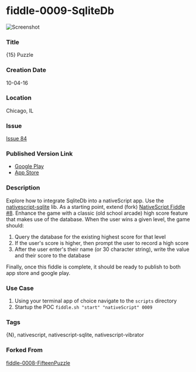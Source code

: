 fiddle-0009-SqliteDb
======

![Screenshot](http://i.imgur.com/JPlDpIh.gif)


### Title

{15} Puzzle


### Creation Date

10-04-16


### Location

Chicago, IL


### Issue

[Issue 84](https://github.com/bradyhouse/house/issues/84)


### Published Version Link

* [Google Play](https://play.google.com/store/apps/details?id=org.nativescript.puzzle)
* [App Store](https://itunes.apple.com/us/app/15-puzzle/id1180443503?mt=8)


### Description

Explore how to integrate SqliteDb into a nativeScript app.  Use the [nativescript-sqlite](https://www.npmjs.com/package/nativescript-sqlite) lib.  As a starting point, extend  (fork) [NativeScript Fiddle #8](https://github.com/bradyhouse/house/tree/master/fiddles/nativeScript/fiddle-0008-FifteenPuzzle).  Enhance the game with a classic (old school arcade) high score feature that makes use of the database. When the user wins a given level, the game should: 

1.  Query the database for the existing highest score for that level
2.  If the user's score is higher, then prompt the user to record a high score
3.  After the user enter's their name (or 30 character string), write the value and their score to the database

Finally, once this fiddle is complete, it should be ready to publish to both app store and google play.


### Use Case

1.  Using your terminal app of choice navigate to the `scripts` directory
2.  Startup the POC `fiddle.sh "start" "nativeScript" 0009`


### Tags

{N}, nativescript, nativescript-sqlite, nativescript-vibrator


### Forked From

[fiddle-0008-FifteenPuzzle](../fiddle-0008-FifteenPuzzle)
